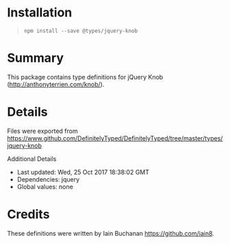 # Installation
> `npm install --save @types/jquery-knob`

# Summary
This package contains type definitions for jQuery Knob (http://anthonyterrien.com/knob/).

# Details
Files were exported from https://www.github.com/DefinitelyTyped/DefinitelyTyped/tree/master/types/jquery-knob

Additional Details
 * Last updated: Wed, 25 Oct 2017 18:38:02 GMT
 * Dependencies: jquery
 * Global values: none

# Credits
These definitions were written by Iain Buchanan <https://github.com/iain8>.
